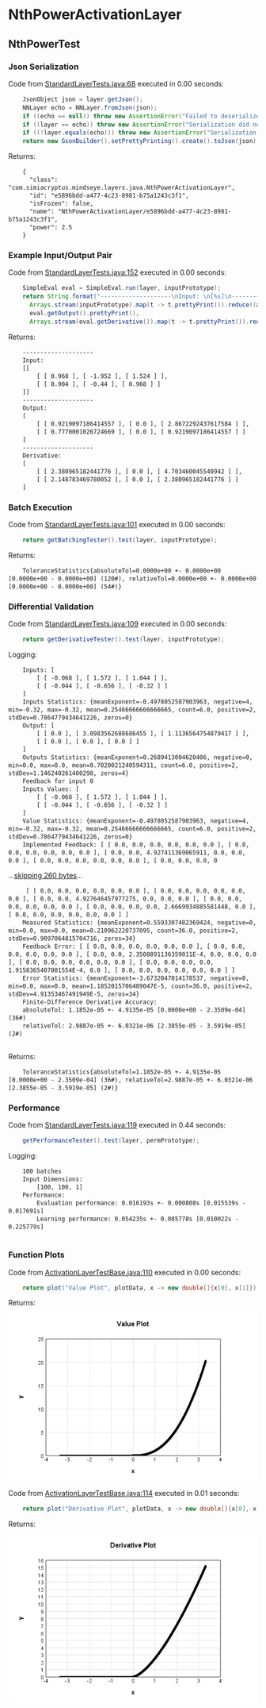 # NthPowerActivationLayer
## NthPowerTest
### Json Serialization
Code from [StandardLayerTests.java:68](../../../../../../../../src/main/java/com/simiacryptus/mindseye/test/StandardLayerTests.java#L68) executed in 0.00 seconds: 
```java
    JsonObject json = layer.getJson();
    NNLayer echo = NNLayer.fromJson(json);
    if ((echo == null)) throw new AssertionError("Failed to deserialize");
    if ((layer == echo)) throw new AssertionError("Serialization did not copy");
    if ((!layer.equals(echo))) throw new AssertionError("Serialization not equal");
    return new GsonBuilder().setPrettyPrinting().create().toJson(json);
```

Returns: 

```
    {
      "class": "com.simiacryptus.mindseye.layers.java.NthPowerActivationLayer",
      "id": "e5896bdd-a477-4c23-8981-b75a1243c3f1",
      "isFrozen": false,
      "name": "NthPowerActivationLayer/e5896bdd-a477-4c23-8981-b75a1243c3f1",
      "power": 2.5
    }
```



### Example Input/Output Pair
Code from [StandardLayerTests.java:152](../../../../../../../../src/main/java/com/simiacryptus/mindseye/test/StandardLayerTests.java#L152) executed in 0.00 seconds: 
```java
    SimpleEval eval = SimpleEval.run(layer, inputPrototype);
    return String.format("--------------------\nInput: \n[%s]\n--------------------\nOutput: \n%s\n--------------------\nDerivative: \n%s",
      Arrays.stream(inputPrototype).map(t -> t.prettyPrint()).reduce((a, b) -> a + ",\n" + b).get(),
      eval.getOutput().prettyPrint(),
      Arrays.stream(eval.getDerivative()).map(t -> t.prettyPrint()).reduce((a, b) -> a + ",\n" + b).get());
```

Returns: 

```
    --------------------
    Input: 
    [[
    	[ [ 0.968 ], [ -1.952 ], [ 1.524 ] ],
    	[ [ 0.904 ], [ -0.44 ], [ 0.968 ] ]
    ]]
    --------------------
    Output: 
    [
    	[ [ 0.9219097186414557 ], [ 0.0 ], [ 2.8672292437617584 ] ],
    	[ [ 0.7770001026724669 ], [ 0.0 ], [ 0.9219097186414557 ] ]
    ]
    --------------------
    Derivative: 
    [
    	[ [ 2.380965182441776 ], [ 0.0 ], [ 4.703460045540942 ] ],
    	[ [ 2.148783469780052 ], [ 0.0 ], [ 2.380965182441776 ] ]
    ]
```



### Batch Execution
Code from [StandardLayerTests.java:101](../../../../../../../../src/main/java/com/simiacryptus/mindseye/test/StandardLayerTests.java#L101) executed in 0.00 seconds: 
```java
    return getBatchingTester().test(layer, inputPrototype);
```

Returns: 

```
    ToleranceStatistics{absoluteTol=0.0000e+00 +- 0.0000e+00 [0.0000e+00 - 0.0000e+00] (120#), relativeTol=0.0000e+00 +- 0.0000e+00 [0.0000e+00 - 0.0000e+00] (54#)}
```



### Differential Validation
Code from [StandardLayerTests.java:109](../../../../../../../../src/main/java/com/simiacryptus/mindseye/test/StandardLayerTests.java#L109) executed in 0.00 seconds: 
```java
    return getDerivativeTester().test(layer, inputPrototype);
```
Logging: 
```
    Inputs: [
    	[ [ -0.068 ], [ 1.572 ], [ 1.044 ] ],
    	[ [ -0.044 ], [ -0.656 ], [ -0.32 ] ]
    ]
    Inputs Statistics: {meanExponent=-0.4978052587903963, negative=4, min=-0.32, max=-0.32, mean=0.25466666666666665, count=6.0, positive=2, stdDev=0.7864779434641226, zeros=0}
    Output: [
    	[ [ 0.0 ], [ 3.0983562688686455 ], [ 1.1136564754879417 ] ],
    	[ [ 0.0 ], [ 0.0 ], [ 0.0 ] ]
    ]
    Outputs Statistics: {meanExponent=0.2689413004620406, negative=0, min=0.0, max=0.0, mean=0.7020021240594311, count=6.0, positive=2, stdDev=1.146240261400298, zeros=4}
    Feedback for input 0
    Inputs Values: [
    	[ [ -0.068 ], [ 1.572 ], [ 1.044 ] ],
    	[ [ -0.044 ], [ -0.656 ], [ -0.32 ] ]
    ]
    Value Statistics: {meanExponent=-0.4978052587903963, negative=4, min=-0.32, max=-0.32, mean=0.25466666666666665, count=6.0, positive=2, stdDev=0.7864779434641226, zeros=0}
    Implemented Feedback: [ [ 0.0, 0.0, 0.0, 0.0, 0.0, 0.0 ], [ 0.0, 0.0, 0.0, 0.0, 0.0, 0.0 ], [ 0.0, 0.0, 4.927411369065911, 0.0, 0.0, 0.0 ], [ 0.0, 0.0, 0.0, 0.0, 0.0, 0.0 ], [ 0.0, 0.0, 0.0, 0
```
...[skipping 260 bytes](etc/133.txt)...
```
     [ [ 0.0, 0.0, 0.0, 0.0, 0.0, 0.0 ], [ 0.0, 0.0, 0.0, 0.0, 0.0, 0.0 ], [ 0.0, 0.0, 4.927646457977275, 0.0, 0.0, 0.0 ], [ 0.0, 0.0, 0.0, 0.0, 0.0, 0.0 ], [ 0.0, 0.0, 0.0, 0.0, 2.6669934885581448, 0.0 ], [ 0.0, 0.0, 0.0, 0.0, 0.0, 0.0 ] ]
    Measured Statistics: {meanExponent=0.5593307482369424, negative=0, min=0.0, max=0.0, mean=0.210962220737095, count=36.0, positive=2, stdDev=0.9097064815704716, zeros=34}
    Feedback Error: [ [ 0.0, 0.0, 0.0, 0.0, 0.0, 0.0 ], [ 0.0, 0.0, 0.0, 0.0, 0.0, 0.0 ], [ 0.0, 0.0, 2.3508891136359011E-4, 0.0, 0.0, 0.0 ], [ 0.0, 0.0, 0.0, 0.0, 0.0, 0.0 ], [ 0.0, 0.0, 0.0, 0.0, 1.9158365407001554E-4, 0.0 ], [ 0.0, 0.0, 0.0, 0.0, 0.0, 0.0 ] ]
    Error Statistics: {meanExponent=-3.6732047014178537, negative=0, min=0.0, max=0.0, mean=1.1852015706489047E-5, count=36.0, positive=2, stdDev=4.91353467491949E-5, zeros=34}
    Finite-Difference Derivative Accuracy:
    absoluteTol: 1.1852e-05 +- 4.9135e-05 [0.0000e+00 - 2.3509e-04] (36#)
    relativeTol: 2.9887e-05 +- 6.0321e-06 [2.3855e-05 - 3.5919e-05] (2#)
    
```

Returns: 

```
    ToleranceStatistics{absoluteTol=1.1852e-05 +- 4.9135e-05 [0.0000e+00 - 2.3509e-04] (36#), relativeTol=2.9887e-05 +- 6.0321e-06 [2.3855e-05 - 3.5919e-05] (2#)}
```



### Performance
Code from [StandardLayerTests.java:119](../../../../../../../../src/main/java/com/simiacryptus/mindseye/test/StandardLayerTests.java#L119) executed in 0.44 seconds: 
```java
    getPerformanceTester().test(layer, permPrototype);
```
Logging: 
```
    100 batches
    Input Dimensions:
    	[100, 100, 1]
    Performance:
    	Evaluation performance: 0.016193s +- 0.000808s [0.015539s - 0.017691s]
    	Learning performance: 0.054235s +- 0.085778s [0.010022s - 0.225779s]
    
```

### Function Plots
Code from [ActivationLayerTestBase.java:110](../../../../../../../../src/test/java/com/simiacryptus/mindseye/layers/java/ActivationLayerTestBase.java#L110) executed in 0.00 seconds: 
```java
    return plot("Value Plot", plotData, x -> new double[]{x[0], x[1]});
```

Returns: 

![Result](etc/test.667.png)



Code from [ActivationLayerTestBase.java:114](../../../../../../../../src/test/java/com/simiacryptus/mindseye/layers/java/ActivationLayerTestBase.java#L114) executed in 0.01 seconds: 
```java
    return plot("Derivative Plot", plotData, x -> new double[]{x[0], x[2]});
```

Returns: 

![Result](etc/test.668.png)



